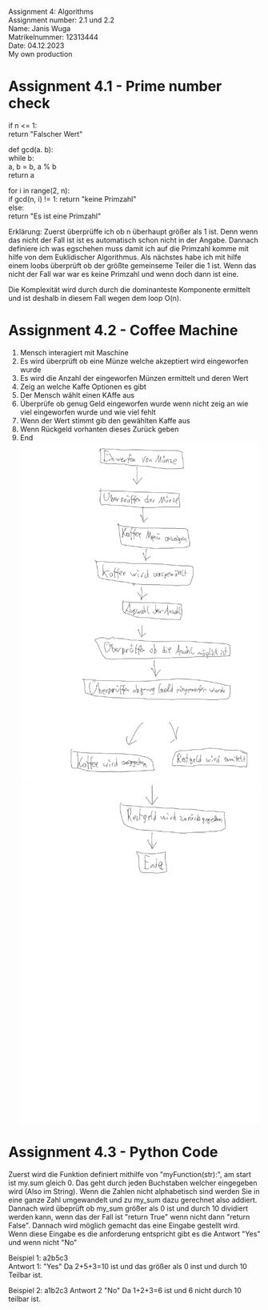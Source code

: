 Assignment 4: Algorithms   
Assignment number: 2.1 und 2.2   
Name: Janis Wuga  
Matrikelnummer: 12313444   
Date: 04.12.2023   
My own production  
# Assignment 4.1 - Prime number check   

if n <= 1:   
return "Falscher Wert"  
  
def gcd(a. b):  
while b:  
a, b = b, a % b  
return a
  
for i in range(2, n):  
if gcd(n, i) != 1:
return "keine Primzahl"  
else:  
return "Es ist eine Primzahl"
  
  Erklärung: Zuerst überprüffe ich ob n überhaupt größer als 1 ist. Denn wenn das nicht der Fall ist ist es automatisch schon nicht in der Angabe. Dannach definiere ich was egschehen muss damit ich auf die Primzahl komme mit hilfe von dem Euklidischer Algorithmus. Als nächstes habe ich mit hilfe einem loobs überprüft ob der größte gemeinseme Teiler die 1 ist. Wenn das nicht der Fall war war es keine Primzahl und wenn doch dann ist eine.
    

Die Komplexität wird durch durch die dominanteste Komponente ermittelt und ist deshalb in diesem Fall wegen dem loop O(n).
  
    
# Assignment 4.2 - Coffee Machine  
1. Mensch interagiert mit Maschine  
2. Es wird überprüft ob eine Münze welche akzeptiert wird eingeworfen wurde  
3. Es wird die Anzahl der eingeworfen Münzen ermittelt und deren Wert
4. Zeig an welche Kaffe Optionen es gibt
5. Der Mensch wählt einen KAffe aus  
6. Überprüfe ob genug Geld eingeworfen wurde wenn nicht zeig an wie viel eingeworfen wurde und wie viel fehlt
7. Wenn der Wert stimmt gib den gewählten Kaffe aus
8. Wenn Rückgeld vorhanten dieses Zurück geben
9. End  
![](Bilder/0001.png.png)
![](Bilder/0002.png.png)
# Assignment 4.3 - Python Code  
Zuerst wird die Funktion definiert mithilfe von "myFunction(str):", am start ist my.sum gleich 0. Das geht durch jeden Buchstaben welcher eingegeben wird (Also im String). Wenn die Zahlen nicht alphabetisch sind werden Sie in eine ganze Zahl umgewandelt und zu my_sum dazu gerechnet also addiert. Dannach wird übeprüft ob my_sum größer als 0 ist und durch 10 dividiert werden kann, wenn das der Fall ist "return True" wenn nicht dann "return False". 
Dannach wird möglich gemacht das eine Eingabe gestellt wird. Wenn diese Eingabe es die anforderung entspricht gibt es die Antwort "Yes" und wenn nicht "No"
  
Beispiel 1: a2b5c3  
Antwort 1: "Yes" Da 2+5+3=10 ist und das größer als 0 inst und durch 10 Teilbar ist.  
  
Beispiel 2:  a1b2c3
Antwort 2 "No" Da 1+2+3=6 ist und 6 nicht durch 10 teilbar ist.
